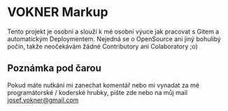 VOKNER Markup
=============

Tento projekt je osobní a slouží k mé osobní výuce jak pracovat s Gitem a automatickým Deploymentem.
Nejedná se o OpenSource ani jiný bohulibý počin, takže neočekávám žádné Contributory ani Colaboratory ;o)

Poznámka pod čarou
------------------
Pokud máte nutkání mi zanechat komentář nebo mi vynadat za mé programátorské / koderské hrubky,
pište zde nebo na můj mail josef.vokner@gmail.com